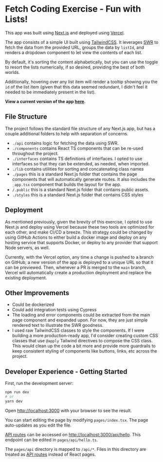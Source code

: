 # Fetch Coding Exercise - Fun with Lists!
This app was built using [Next.js](https://nextjs.org/) and deployed using [Vercel](https://vercel.com).

The app consists of a simple UI built using [TailwindCSS](https://tailwindcss.com). It leverages [SWR](https://swr.vercel.app/) to fetch the data from the provided URL, groups the data by `listId`, and renders a dropdown component to let view the contents of each list. 

By default, it's sorting the content alphabetically, but you can use the toggle to resort the lists numerically, if so desired, providing the best of both worlds. 

Additionally, hovering over any list item will render a tooltip showing you the `id` of the list item (given that this data seemed redundant, I didn't feel it needed to be immediately present in the list).

**View a current version of the app [here](https://lists-exercise.vercel.app/).**

## File Structure
The project follows the standard file structure of any Next.js app, but has a couple additional folders to help with separation of concerns.

- `./api` contains logic for fetching the data using SWR.
- `./components` contains React TS components that can be re-used throughout the project.
- `./interfaces` contains TS definitions of interfaces. I opted to use interfaces so that they can be extended, as needed, when imported.
- `./lib` contains utilities for sorting and concatenating class names
- `./pages` this is a standard Next.js folder that contains the page components that will automatically generate routes. It also includes the `_app.tsx` component that builds the layout for the app.
- `/.public` this is a standard Next.js folder that contains public assets.
- `./styles` this is a standard Next.js folder that contains CSS styles

## Deployment
As mentioned previously, given the brevity of this exercise, I opted to use Next.js and deploy using Vercel because these two tools are optimized for each other, and make CI/CD a breeze. This strategy could be changed by using GitHub Actions to either build a docker image and deploy on any hosting service that supports Docker, or deploy to any provider that support Node servers, as well.

Currently, with the Vercel option, any time a change is pushed to a branch on GitHub, a new version of the app is deployed to a unique URL so that it can be previewed. Then, whenever a PR is merged to the `main` branch, Vercel will automatically create a production deployment and replace the existing deployment.


## Other Improvements

- Could be dockerized
- Could add integration tests using Cypress
- The loading and error components could be extracted from the main page component and expanded upon. For now, they are just simple rendered text to illustrate the SWR goodness.
- I used raw TailwindCSS classes to style the components. If I were building a more production-ready app, I'd consider creating custom CSS classes that use `@apply` Tailwind directives to compose the CSS class. This would clean up the code a bit more and provide more guardrails to keep consistent styling of components like buttons, links, etc across the project.

## Developer Experience - Getting Started

First, run the development server:

```bash
npm run dev
# or
yarn dev
```

Open [http://localhost:3000](http://localhost:3000) with your browser to see the result.

You can start editing the page by modifying `pages/index.tsx`. The page auto-updates as you edit the file.

[API routes](https://nextjs.org/docs/api-routes/introduction) can be accessed on [http://localhost:3000/api/hello](http://localhost:3000/api/hello). This endpoint can be edited in `pages/api/hello.ts`.

The `pages/api` directory is mapped to `/api/*`. Files in this directory are treated as [API routes](https://nextjs.org/docs/api-routes/introduction) instead of React pages.

